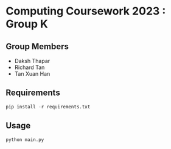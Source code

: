 # Computing Coursework 2023 : Group K

## Group Members

- Daksh Thapar
- Richard Tan
- Tan Xuan Han


## Requirements

```py
pip install -r requirements.txt
```

## Usage

```py
python main.py
```